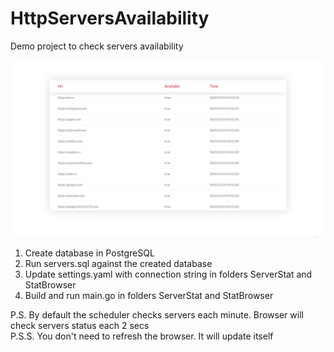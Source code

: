 # HttpServersAvailability
Demo project to check servers availability

![](about.jpg)

1. Create database in PostgreSQL
2. Run servers.sql against the created database
3. Update settings.yaml with connection string in folders ServerStat and StatBrowser
4. Build and run main.go in folders ServerStat and StatBrowser

P.S. By default the scheduler checks servers each minute. Browser will check servers status each 2 secs<br>
P.S.S. You don't need to refresh the browser. It will update itself
